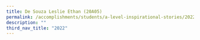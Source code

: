 ```yaml
---
title: De Souza Leslie Ethan (20A05)
permalink: /accomplishments/students/a-level-inspirational-stories/2022/ethan/
description: ""
third_nav_title: "2022"
---
```




